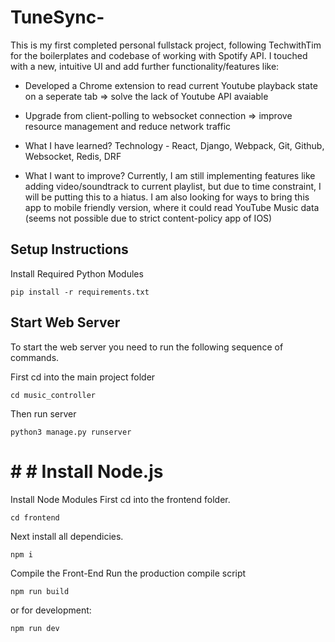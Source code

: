 # TuneSync-
This is my first completed personal fullstack project, following TechwithTim for the boilerplates and codebase of working with Spotify API. I touched with a new, intuitive UI and add further functionality/features like:

  - Developed a Chrome extension to read current Youtube playback state on a seperate tab => solve the lack of Youtube API avaiable
  - Upgrade from client-polling to websocket connection => improve resource management and reduce network traffic

- What I have learned?
Technology - React, Django, Webpack, Git, Github, Websocket, Redis, DRF

- What I want to improve?
Currently, I am still implementing features like adding video/soundtrack to current playlist, but due to time constraint, I will be putting this to a hiatus. I am also looking for ways to bring this app to mobile friendly version, where it could read YouTube Music data (seems not possible due to strict content-policy app of IOS)

## Setup Instructions
Install Required Python Modules

```
pip install -r requirements.txt
```

## Start Web Server
To start the web server you need to run the following sequence of commands.

First cd into the main project folder 

```
cd music_controller
```
Then run server 
```
python3 manage.py runserver
```

# # # Install Node.js
Install Node Modules
First cd into the frontend folder.

```
cd frontend
```

Next install all dependicies.
```
npm i
```
Compile the Front-End
Run the production compile script

```
npm run build
```
or for development:
```
npm run dev
```

